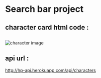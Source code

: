 # Search bar project

## character card html code :

<div class="character">
            <div class="character__info">
              <h2></h2>
              <p></p>
            </div>
            <div class="character__img">
              <img src="" alt="character image" />
            </div>
          </div>

## api url :

http://hp-api.herokuapp.com/api/characters
